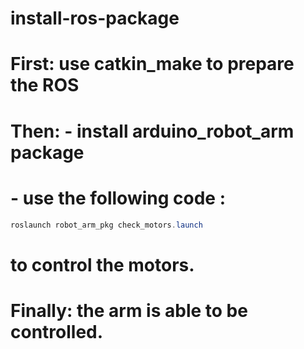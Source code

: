 # install-ros-package
# First:  use catkin_make to prepare the ROS
# Then: - install arduino_robot_arm package
#       - use the following code : 
~~~java
roslaunch robot_arm_pkg check_motors.launch
~~~
#  to control the motors.
# Finally: the arm is able to be controlled.   
   

